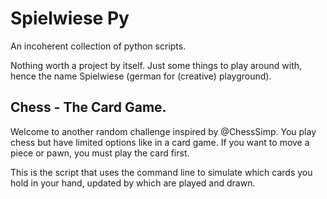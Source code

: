 
# Spielwiese Py

An incoherent collection of python scripts.

Nothing worth a project by itself. Just some things to play around with, hence the name Spielwiese (german for (creative) playground).

## Chess - The Card Game.

Welcome to another random challenge inspired by @ChessSimp.
You play chess but have limited options like in a card game.
If you want to move a piece or pawn, you must play the card first.

This is the script that uses the command line to simulate which cards
you hold in your hand, updated by which are played and drawn.

